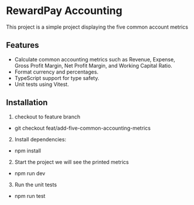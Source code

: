 # RewardPay Accounting

This project is a simple project displaying the
five common account metrics

## Features

- Calculate common accounting metrics such as Revenue, Expense, Gross Profit Margin, Net Profit Margin, and Working Capital Ratio.
- Format currency and percentages.
- TypeScript support for type safety.
- Unit tests using Vitest.

## Installation

1. checkout to feature branch

- git checkout feat/add-five-common-accounting-metrics

2. Install dependencies:

- npm install

2. Start the project we will see the printed metrics

- npm run dev

3. Run the unit tests

- npm run test
